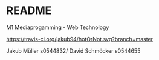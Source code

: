 # README

M1 Mediaprogamming - Web Technology

https://travis-ci.org/jakub94/hotOrNot.svg?branch=master

Jakub Müller s0544832/ David Schmöcker s0544655
